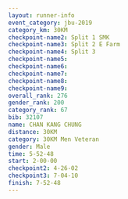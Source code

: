 ```yaml
---
layout: runner-info 
event_category: jbu-2019 
category_km: 30KM 
checkpoint-name2: Split 1 SMK 
checkpoint-name3: Split 2 E Farm 
checkpoint-name4: Split 3 
checkpoint-name5: 
checkpoint-name6: 
checkpoint-name7: 
checkpoint-name8: 
checkpoint-name9: 
overall_rank: 276
gender_rank: 200
category_rank: 67
bib: 32107
name: CHAN KANG CHUNG
distance: 30KM
category: 30KM Men Veteran
gender: Male
time: 5-52-48
start: 2-00-00
checkpoint2: 4-26-02
checkpoint3: 7-04-10
finish: 7-52-48
---
```

